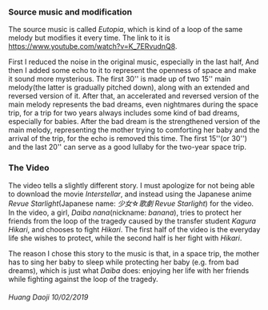 ### Source music and modification

The source music is called *Eutopia*, which is kind of a loop of the same melody but modifies it every time. The link to it is https://www.youtube.com/watch?v=K_7ERvudnQ8.

First I reduced the noise in the original music, especially in the last half, And then I added some echo to it to represent the openness of space and make it sound more mysterious. The first 30'' is made up of two 15'' main melody(the latter is gradually pitched down), along with an extended and reversed version of it. After that, an accelerated and reversed version of the main melody represents the bad dreams, even nightmares during the space trip, for a trip for two years always includes some kind of bad dreams, especially for babies. After the bad dream is the strengthened version of the main melody, representing the mother trying to comforting her baby and the arrival of the trip, for the echo is removed this time. The first 15''(or 30'') and the last 20'' can serve as a good lullaby for the two-year space trip.

### The Video

The video tells a slightly different story. I must apologize for not being able to download the movie *Interstellar*, and instead using the Japanese anime *Revue Starlight*(Japanese name: *少女*☆*歌劇 Revue Starlight*) for the video. In the video, a girl, *Daiba nana*(nickname: *banana*), tries to protect her friends from the loop of the tragedy caused by the transfer student *Kagura Hikari*, and chooses to fight *Hikari*. The first half of the video is the everyday life she wishes to protect, while the second half is her fight with *Hikari*. 

The reason I chose this story to the music is that, in a space trip, the mother has to sing her baby to sleep while protecting her baby (e.g. from bad dreams), which is just what *Daiba* does: enjoying her life with her friends while fighting against the loop of the tragedy.

###### Huang Daoji 10/02/2019